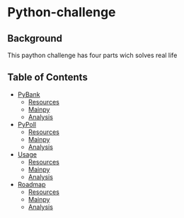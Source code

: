# Python-challenge

## Background

This paython challenge has four parts wich solves real life 

<!-- TABLE OF CONTENTS -->
## Table of Contents

* [PyBank](#PyBank)
  * [Resources](#Resources)
  * [Mainpy](#main.py)
  * [Analysis](#installation)
* [PyPoll](#PyPoll)
  * [Resources](#Resources)
  * [Mainpy](#main.py)
  * [Analysis](#installation)
* [Usage](#usage)
  * [Resources](#Resources)
  * [Mainpy](#main.py)
  * [Analysis](#installation)
* [Roadmap](#roadmap)
  * [Resources](#Resources)
  * [Mainpy](#main.py)
  * [Analysis](#installation)
